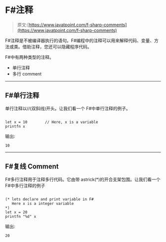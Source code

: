 # F#注释

> 原文:[https://www.javatpoint.com/f-sharp-comments](https://www.javatpoint.com/f-sharp-comments)

F#注释是不被编译器执行的语句。F#编程中的注释可以用来解释代码、变量、方法或类。借助注释，您还可以隐藏程序代码。

F#中有两种类型的注释。

*   单行注释
*   多行 comment

* * *

## F#单行注释

单行注释以//(双斜线)开头。让我们看一个 F#中单行注释的例子。

```

let x = 10        // Here, x is a variable 
printfn x

```

输出:

```
10

```

* * *

## F#复线 Comment

F#多行注释用于注释多行代码。它由带 astrick(*)的开合支架包围。让我们看一个 F#中多行注释的例子

```

(* lets declare and print variable in F# 
   Here x is a integer variable
*)
let x = 20
printfn "%d" x

```

输出:

```
20

```